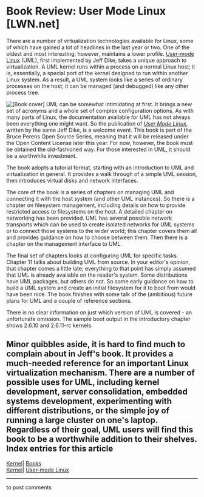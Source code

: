 # Book Review: User Mode Linux [LWN.net]

There are a number of virtualization technologies available for Linux, some of which have gained a lot of headlines in the last year or two. One of the oldest and most interesting, however, maintains a lower profile. [User-mode Linux](http://user-mode-linux.sourceforge.net/) (UML), first implemented by Jeff Dike, takes a unique approach to virtualization. A UML kernel runs within a process on a normal Linux host; it is, essentially, a special port of the kernel designed to run within another Linux system. As a result, a UML system looks like a series of ordinary processes on the host; it can be managed (and debugged) like any other process tree. 

![\[Book cover\]](https://static.lwn.net/images/ns/UML-book-cover.jpg) UML can be somewhat intimidating at first. It brings a new set of acronyms and a whole set of complex configuration options. As with many parts of Linux, the documentation available for UML has not always been everything one might want. So the publication of [_User Mode Linux_](http://www.phptr.com/title/0131865056), written by the same Jeff Dike, is a welcome event. This book is part of the Bruce Perens Open Source Series, meaning that it will be released under the Open Content License later this year. For now, however, the book must be obtained the old-fashioned way. For those interested in UML, it should be a worthwhile investment. 

The book adopts a tutorial format, starting with an introduction to UML and virtualization in general. It provides a walk through of a simple UML session, then introduces virtual disks and network interfaces. 

The core of the book is a series of chapters on managing UML and connecting it with the host system (and other UML instances). So there is a chapter on filesystem management, including details on how to provide restricted access to filesystems on the host. A detailed chapter on networking has been provided. UML has several possible network transports which can be used to create isolated networks for UML systems or to connect those systems to the wider world; this chapter covers them all and provides guidance on how to choose between them. Then there is a chapter on the management interface to UML. 

The final set of chapters looks at configuring UML for specific tasks. Chapter 11 talks about building UML from source. In your editor's opinion, that chapter comes a little late; everything to that point has simply assumed that UML is already available on the reader's system. Some distributions have UML packages, but others do not. So some early guidance on how to build a UML system and create an initial filesystem for it to boot from would have been nice. The book finishes with some talk of the (ambitious) future plans for UML and a couple of reference sections. 

There is no clear information on just which version of UML is covered - an unfortunate omission. The sample boot output in the introductory chapter shows 2.6.10 and 2.6.11-rc kernels. 

Minor quibbles aside, it is hard to find much to complain about in Jeff's book. It provides a much-needed reference for an important Linux virtualization mechanism. There are a number of possible uses for UML, including kernel development, server consolidation, embedded systems development, experimenting with different distributions, or the simple joy of running a large cluster on one's laptop. Regardless of their goal, UML users will find this book to be a worthwhile addition to their shelves.  
Index entries for this article  
---  
[Kernel](/Kernel/Index)| [Books](/Kernel/Index#Books)  
[Kernel](/Kernel/Index)| [User-mode Linux](/Kernel/Index#User-mode_Linux)  
  


* * *

to post comments 
